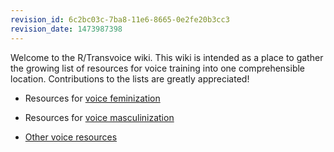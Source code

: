 ```yaml
---
revision_id: 6c2bc03c-7ba8-11e6-8665-0e2fe20b3cc3
revision_date: 1473987398
---
```


Welcome to the R/Transvoice wiki. This wiki is intended as a place to gather the growing list of resources for voice training into one comprehensible location. Contributions to the lists are greatly appreciated!

* Resources for [voice feminization](https://www.reddit.com/r/transvoice/wiki/femsources)

* Resources for [voice masculinization](https://www.reddit.com/r/transvoice/wiki/mascsources)  
  
* [Other voice resources](https://www.reddit.com/r/transvoice/wiki/othersources)